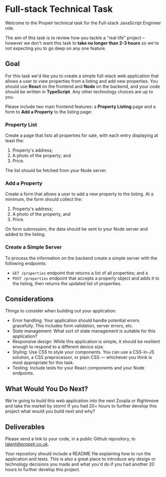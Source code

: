 # Full-stack Technical Task

Welcome to the Propelr technical task for the Full-stack JavaScript Engineer role. 

The aim of this task is to review how you tackle a "real life" project – however we don't want this task to **take no longer than 2-3 hours** so we're not expecting you to go deep on any one feature. 

## Goal

For this task we'd like you to create a simple full-stack web application that allows a user to view properties from a listing and add new properties. You should use **React** on the frontend and **Node** on the backend, and your code should be written in **TypeScript**. Any other technology choices are up to you. 

Please include two main frontend features: a **Property Listing** page and a form to **Add a Property** to the listing page:

### Property List
Create a page that lists all properties for sale, with each entry displaying at least the:
1. Property's address;
2. A photo of the property; and
3. Price.

The list should be fetched from your Node server.

### Add a Property
Create a form that allows a user to add a new property to the listing. At a minimum, the form should collect the:
1. Property's address;
2. A photo of the property, and
3. Price.

On form submission, the data should be sent to your Node server and added to the listing.

### Create a Simple Server
To process the information on the backend create a simple server with the following endpoints:

* `GET /properties` endpoint that returns a list of all properties; and a
* `POST /properties` endpoint that accepts a property object and adds it to the listing, then returns the updated list of properties.

## Considerations

Things to consider when building out your application:

* Error handling: Your application should handle potential errors gracefully. This includes form validation, server errors, etc.
* State management: What sort of state management is suitable for this application?
* Responsive design: While this application is simple, it should be resilient enough to respond to a different device size.
* Styling: Use CSS to style your components. You can use a CSS-in-JS solution, a CSS preprocessor, or plain CSS — whichever you think is most appropriate for this task.
* Testing: Include tests for your React components and your Node endpoints.

## What Would You Do Next?

We're going to build this web application into the next Zoopla or Rightmove and take the market by storm! If you had 20+ hours to further develop this project what would you build next and why?

## Deliverables

Please send a link to your code, in a public Github repository, to [talent@propelr.co.uk](mailto:talent@propelr.co.uk).

Your repository should include a README file explaining how to run the application and tests. This is also a great place to introduce any design or technology decisions you made and what you'd do if you had another 20 hours to further develop this project. 
